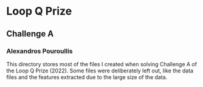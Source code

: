 # Loop Q Prize
## Challenge A
### Alexandros Pouroullis

This directory stores most of the files I created when solving Challenge A of the Loop Q Prize (2022). Some files were deliberately left out, 
like the data files and the features extracted due to the large size of the data.
